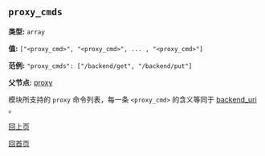 `proxy_cmds`
----------

**类型:** `array`

**值:** `["<proxy_cmd>", "<proxy_cmd>", ... , "<proxy_cmd>"]`

**范例:** `"proxy_cmds": ["/backend/get", "/backend/put"]`

**父节点:** [proxy](proxy.md)

模块所支持的 `proxy` 命令列表，每一条 `<proxy_cmd>` 的含义等同于 [backend_uri](../ngx_wizard/backend_uri.md) 。

[回上页](genconf.md)

[回首页](../../index.md)